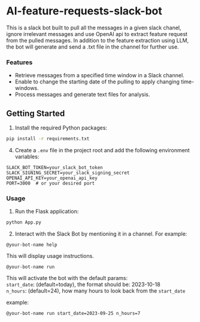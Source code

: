 # AI-feature-requests-slack-bot

This is a slack bot built to pull all the messages in a given slack chanel, ignore irrelevant messages and use OpenAI api to extract feature request from the pulled messages.
In addition to the feature extraction using LLM, the bot will generate and send a .txt file in the channel for further use.

### Features

- Retrieve messages from a specified time window in a Slack channel.
- Enable to change the starting date of the pulling to apply changing time-windows.
- Process messages and generate text files for analysis.


## Getting Started

1. Install the required Python packages:

```bash
pip install -r requirements.txt
```

4. Create a `.env` file in the project root and add the following environment variables:

```dotenv
SLACK_BOT_TOKEN=your_slack_bot_token
SLACK_SIGNING_SECRET=your_slack_signing_secret
OPENAI_API_KEY=your_openai_api_key
PORT=3000  # or your desired port
```

### Usage

1. Run the Flask application:

```bash
python App.py
```

2. Interact with the Slack Bot by mentioning it in a channel. For example:

```
@your-bot-name help
```

This will display usage instructions.

```
@your-bot-name run
```

This will activate the bot with the default params:  
`start_date`: (default=today), the format should be: 2023-10-18  
`n_hours`: (default=24), how many hours to look back from the `start_date`

example:
```
@your-bot-name run start_date=2023-09-25 n_hours=7
```




